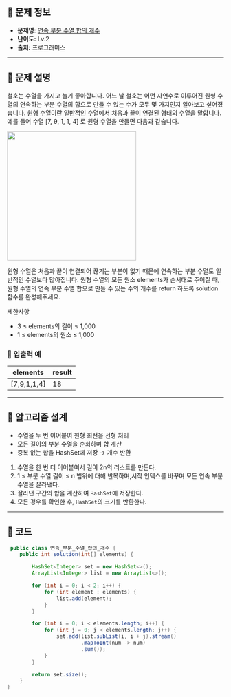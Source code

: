 ## 🌵 문제 정보

- **문제명:** [연속 부분 수열 합의 개수](https://school.programmers.co.kr/learn/courses/30/lessons/131701)
- **난이도:** Lv.2
- **출처:** 프로그래머스

---

## 🌵 문제 설명

철호는 수열을 가지고 놀기 좋아합니다. 어느 날 철호는 어떤 자연수로 이루어진 원형 수열의 연속하는 부분 수열의 합으로 만들 수 있는 수가 모두 몇 가지인지
알아보고 싶어졌습니다. 원형 수열이란 일반적인 수열에서 처음과 끝이 연결된 형태의 수열을 말합니다.
예를 들어 수열 [7, 9, 1, 1, 4] 로 원형 수열을 만들면 다음과 같습니다.

<img src="https://grepp-programmers.s3.ap-northeast-2.amazonaws.com/files/production/f207cd37-34dc-4cbd-96bb-83435bd6efd4/%EA%B7%B8%EB%A6%BC.png" width="300">

원형 수열은 처음과 끝이 연결되어 끊기는 부분이 없기 때문에 연속하는 부분 수열도 일반적인 수열보다 많아집니다.
원형 수열의 모든 원소 elements가 순서대로 주어질 때, 원형 수열의 연속 부분 수열 합으로 만들 수 있는 수의 개수를 return 하도록 solution 함수를 완성해주세요.

제한사항

* 3 ≤ elements의 길이 ≤ 1,000
* 1 ≤ elements의 원소 ≤ 1,000

### 🔸 입출력 예

| elements    | result |
|-------------|--------|
| [7,9,1,1,4] | 18     |

---

## 🌵 알고리즘 설계

* 수열을 두 번 이어붙여 원형 회전을 선형 처리
* 모든 길이의 부분 수열을 순회하며 합 계산
* 중복 없는 합을 HashSet에 저장 → 개수 반환

1. 수열을 한 번 더 이어붙여서 길이 2n의 리스트를 만든다.
2. 1 ≤ 부분 수열 길이 ≤ n 범위에 대해 반복하며,시작 인덱스를 바꾸며 모든 연속 부분 수열을 잘라낸다.
3. 잘라낸 구간의 합을 계산하여 `HashSet`에 저장한다.
4. 모든 경우를 확인한 후, `HashSet`의 크기를 반환한다.

---

## 🌵 코드

```java
 public class 연속_부분_수열_합의_개수 {
    public int solution(int[] elements) {

        HashSet<Integer> set = new HashSet<>();
        ArrayList<Integer> list = new ArrayList<>();

        for (int i = 0; i < 2; i++) {
            for (int element : elements) {
                list.add(element);
            }
        }

        for (int i = 0; i < elements.length; i++) {
            for (int j = 0; j < elements.length; j++) {
                set.add(list.subList(i, i + j).stream()
                        .mapToInt(num -> num)
                        .sum());
            }
        }

        return set.size();
    }
}
```